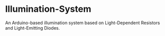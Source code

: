 # Illumination-System
An Arduino-based illumination system based on Light-Dependent Resistors and Light-Emitting Diodes.
